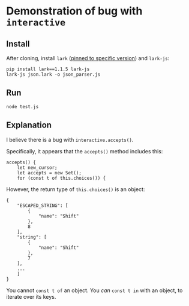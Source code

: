 # Demonstration of bug with `interactive`

## Install

After cloning, install `lark` ([pinned to specific version](https://github.com/lark-parser/Lark.js/issues/37#issuecomment-1946276420)) and `lark-js`:

```
pip install lark==1.1.5 lark-js
lark-js json.lark -o json_parser.js
```

## Run

```
node test.js
```

## Explanation

I believe there is a bug with `interactive.accepts()`.

Specifically, it appears that the `accepts()` method includes this:

```
accepts() {
    let new_cursor;
    let accepts = new Set();
    for (const t of this.choices()) {
```

However, the return type of `this.choices()` is an object:

```
{
    "ESCAPED_STRING": [
        {
            "name": "Shift"
        },
        8
    ],
    "string": [
        {
            "name": "Shift"
        },
        7
    ],
    ...
    ]
}
```

You cannot `const t of` an object. You _can_ `const t in` with an object, to iterate over its keys.
